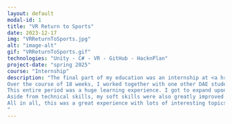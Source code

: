 ```yaml
---
layout: default
modal-id: 1
title: "VR Return to Sports"
date: 2023-12-17
img: "VRReturnToSports.jpg"
alt: "image-alt"
gif: "VRReturnToSports.gif"
technologies: "Unity - C# - VR - GitHub - HacknPlan"
project-date: "spring 2025"
course: "Internship"
description: "The final part of my education was an internship at <a href='https://media.idlab.ugent.be/' target='_blank' rel='noopener noreferrer'>IDLab-MEDIA</a>, which is a research group that is part of Ghent University and imec.<br><br>
Over the course of 18 weeks, I worked together with one other DAE student to develop a VR football recovery game. The game simulates a real-world football exercise, which requires the player engage in physical activity. The goal of the project is for physiotherapists to use this VR game during the rehabilitation process of someone with a knee injury to measure their progress.<br><br>
This entire period was a huge learning experience. I got to expand upon my Unity and C# skills, which I was already proficient in due to previous projects. Knowledge from previous courses such as gameplay programming came in very handy as well. But I also had to learn a lot of new topics that were never covered in previous courses, such as networking, VR, and motion trackers. These were all things I - in collaboration with my fellow student - had to figure out and learn myself in order to get the project working.<br><br>
Aside from technical skills, my soft skills were also greatly improved. Since we were in a team of just two, close collaboration was required to successfully complete the project, meaning good communication, planning, and being able to discuss differences of opinion and compromise. This was especially reinforced by our supervisor Prof. Glenn Van Wallendael. He oversees lots of other projects and people, which means he didn't always have time for us. As a result, we had to be independent, help each other out, and make decisions between the two of us.<br><br>
All in all, this was a great experience with lots of interesting topics and a great way to finish my DAE career.
"
---
```

